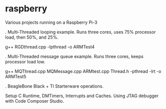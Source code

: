 # raspberry
Various projects running on a Raspberry Pi-3

.
Multi-Threaded looping example.
Runs three cores, uses 75% processor load, then 50%, and 25%.

g++ RGDthread.cpp -lpthread -o ARMTest4

.
Multi-Threaded message queue example.
Runs three cores, keeps processor load low.

g++ MQThread.cpp MQMessage.cpp ARMtest.cpp Thread.h -pthread -lrt -o ARMTest5


.
BeagleBone Black + TI Starterware operations.

Setup C Runtime, DMTimers, Interrupts and Caches.
Using JTAG debugger with Code Composer Studio.
